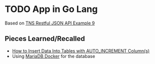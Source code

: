 # TODO App in Go Lang

Based on [TNS Restful JSON API Example 9](https://github.com/corylanou/tns-restful-json-api)


## Pieces Learned/Recalled

- [How to Insert Data Into Tables with AUTO_INCREMENT Column(s)](http://www.cubrid.org/wiki_tutorials/entry/how-to-insert-data-into-tables-with-auto_increment-columns)
- Using [MariaDB Docker](https://hub.docker.com/_/mariadb/) for the database

